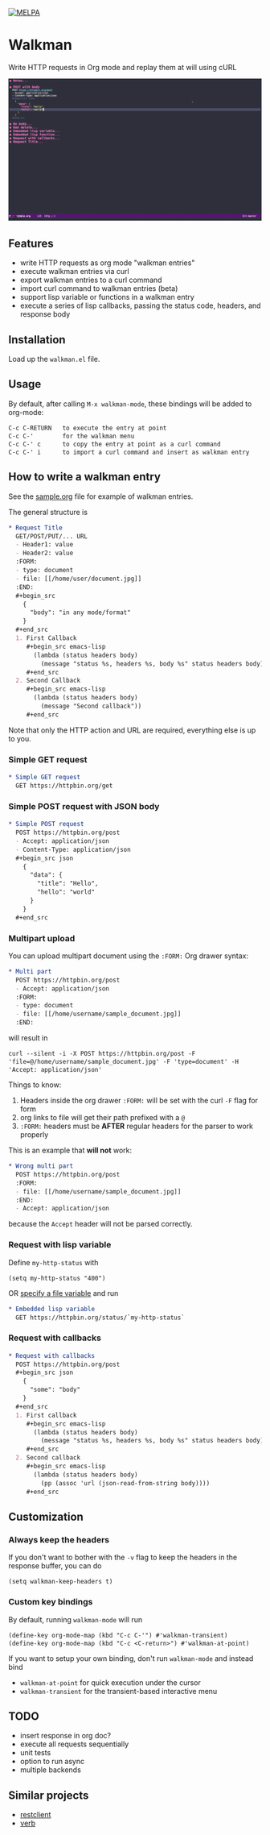 [![MELPA](https://melpa.org/packages/walkman-badge.svg)](https://melpa.org/#/walkman)

# Walkman

Write HTTP requests in Org mode and replay them at will using cURL

![walkman demo gif](walkman.gif)

## Features
  * write HTTP requests as org mode "walkman entries"
  * execute walkman entries via curl
  * export walkman entries to a curl command
  * import curl command to walkman entries (beta)
  * support lisp variable or functions in a walkman entry
  * execute a series of lisp callbacks, passing the status code, headers, and response body

## Installation
Load up the `walkman.el` file.

## Usage
By default, after calling  `M-x walkman-mode`, these bindings will be added to org-mode:
```
C-c C-RETURN   to execute the entry at point
C-c C-'        for the walkman menu
C-c C-' c      to copy the entry at point as a curl command
C-c C-' i      to import a curl command and insert as walkman entry
```

## How to write a walkman entry
See the [sample.org](sample.org) file for example of walkman entries.

The general structure is
```org
* Request Title
  GET/POST/PUT/... URL
  - Header1: value
  - Header2: value
  :FORM:
  - type: document
  - file: [[/home/user/document.jpg]]
  :END:
  #+begin_src
    {
      "body": "in any mode/format"
    }
  #+end_src
  1. First Callback
     #+begin_src emacs-lisp
       (lambda (status headers body)
         (message "status %s, headers %s, body %s" status headers body))
     #+end_src
  2. Second Callback
     #+begin_src emacs-lisp
       (lambda (status headers body)
         (message "Second callback"))
     #+end_src
```
Note that only the HTTP action and URL are required, everything else is up to you.

### Simple GET request
```org
* Simple GET request
  GET https://httpbin.org/get
```

### Simple POST request with JSON body
```org
* Simple POST request
  POST https://httpbin.org/post
  - Accept: application/json
  - Content-Type: application/json
  #+begin_src json
    {
      "data": {
        "title": "Hello",
        "hello": "world"
      }
    }
  #+end_src
```

### Multipart upload
You can upload multipart document using the `:FORM:` Org drawer syntax:
```org
* Multi part
  POST https://httpbin.org/post
  - Accept: application/json
  :FORM:
  - type: document
  - file: [[/home/username/sample_document.jpg]]
  :END:
```
will result in
```shell
curl --silent -i -X POST https://httpbin.org/post -F 'file=@/home/username/sample_document.jpg' -F 'type=document' -H 'Accept: application/json'
```
Things to know:
1. Headers inside the org drawer `:FORM:` will be set with the curl `-F` flag for form
2. org links to file will get their path prefixed with a `@`
3. `:FORM:` headers must be **AFTER** regular headers for the parser to work properly

This is an example that **will not** work:
```org
* Wrong multi part
  POST https://httpbin.org/post
  :FORM:
  - file: [[/home/username/sample_document.jpg]]
  :END:
  - Accept: application/json
```
because the `Accept` header will not be parsed correctly.


### Request with lisp variable
Define `my-http-status` with
```emacs-lisp
(setq my-http-status "400")
```
OR [specify a file variable](https://www.gnu.org/software/emacs/manual/html_node/emacs/Specifying-File-Variables.html#Specifying-File-Variables)
and run
```org
* Embedded lisp variable
  GET https://httpbin.org/status/`my-http-status`
```

### Request with callbacks
```org
* Request with callbacks
  POST https://httpbin.org/post
  #+begin_src json
    {
      "some": "body"
    }
  #+end_src
  1. First callback
     #+begin_src emacs-lisp
       (lambda (status headers body)
         (message "status %s, headers %s, body %s" status headers body))
     #+end_src
  2. Second callback
     #+begin_src emacs-lisp
       (lambda (status headers body)
         (pp (assoc 'url (json-read-from-string body))))
     #+end_src
```

## Customization

### Always keep the headers

If you don't want to bother with the `-v` flag to keep the headers in the response buffer, you can do
```
(setq walkman-keep-headers t)
```

### Custom key bindings

By default, running `walkman-mode` will run
```
(define-key org-mode-map (kbd "C-c C-'") #'walkman-transient)
(define-key org-mode-map (kbd "C-c <C-return>") #'walkman-at-point)
```

If you want to setup your own binding, don't run `walkman-mode` and instead bind
  * `walkman-at-point` for quick execution under the cursor
  * `walkman-transient` for the transient-based interactive menu

## TODO
  * insert response in org doc?
  * execute all requests sequentially
  * unit tests
  * option to run async
  * multiple backends

## Similar projects
  * [restclient](https://github.com/pashky/restclient.el)
  * [verb](https://github.com/federicotdn/verb)
